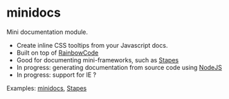 # minidocs

Mini documentation module.

- Create inline CSS tooltips from your Javascript docs.
- Built on top of [RainbowCode][]
- Good for documenting mini-frameworks, such as [Stapes][]
- In progress: generating documentation from source code using [NodeJS][]
- In progress: support for IE ?

[RainbowCode]: http://rainbowco.de/
[Stapes]: http://josher19.github.com/stapes/
[NodeJS]: http://www.nodejs.org/

Examples: [minidocs](http://josher19.github.com/minidocs/examples/minidocs.html), [Stapes][]
